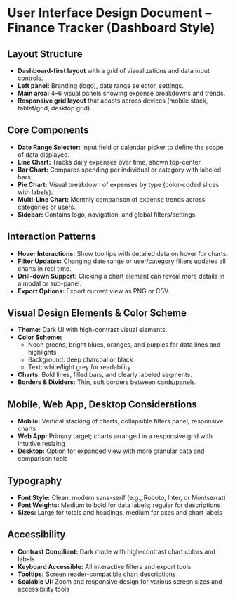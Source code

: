 # User Interface Design Document – Finance Tracker (Dashboard Style)

## Layout Structure
- **Dashboard-first layout** with a grid of visualizations and data input controls.
- **Left panel:** Branding (logo), date range selector, settings.
- **Main area:** 4–6 visual panels showing expense breakdowns and trends.
- **Responsive grid layout** that adapts across devices (mobile stack, tablet/grid, desktop grid).

## Core Components
- **Date Range Selector:** Input field or calendar picker to define the scope of data displayed.
- **Line Chart:** Tracks daily expenses over time, shown top-center.
- **Bar Chart:** Compares spending per individual or category with labeled bars.
- **Pie Chart:** Visual breakdown of expenses by type (color-coded slices with labels).
- **Multi-Line Chart:** Monthly comparison of expense trends across categories or users.
- **Sidebar:** Contains logo, navigation, and global filters/settings.

## Interaction Patterns
- **Hover Interactions:** Show tooltips with detailed data on hover for charts.
- **Filter Updates:** Changing date range or user/category filters updates all charts in real time.
- **Drill-down Support:** Clicking a chart element can reveal more details in a modal or sub-panel.
- **Export Options:** Export current view as PNG or CSV.

## Visual Design Elements & Color Scheme
- **Theme:** Dark UI with high-contrast visual elements.
- **Color Scheme:** 
  - Neon greens, bright blues, oranges, and purples for data lines and highlights
  - Background: deep charcoal or black
  - Text: white/light grey for readability
- **Charts:** Bold lines, filled bars, and clearly labeled segments.
- **Borders & Dividers:** Thin, soft borders between cards/panels.

## Mobile, Web App, Desktop Considerations
- **Mobile:** Vertical stacking of charts; collapsible filters panel; responsive charts
- **Web App:** Primary target; charts arranged in a responsive grid with intuitive resizing
- **Desktop:** Option for expanded view with more granular data and comparison tools

## Typography
- **Font Style:** Clean, modern sans-serif (e.g., Roboto, Inter, or Montserrat)
- **Font Weights:** Medium to bold for data labels; regular for descriptions
- **Sizes:** Large for totals and headings, medium for axes and chart labels

## Accessibility
- **Contrast Compliant:** Dark mode with high-contrast chart colors and labels
- **Keyboard Accessible:** All interactive filters and export tools
- **Tooltips:** Screen reader-compatible chart descriptions
- **Scalable UI:** Zoom and responsive design for various screen sizes and accessibility tools
